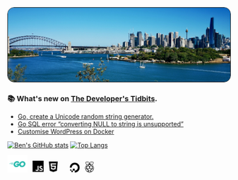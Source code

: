 <img src="https://raw.githubusercontent.com/bengarrett/bengarrett/main/1500x500.jpeg" alt="Sydney, Australia" style="border-radius:15px;border:1px solid black" />

### 📚 What's new on [The Developer's Tidbits][tdt].

<!-- BLOG-POST-LIST:START -->
- [Go, create a Unicode random string generator.](http://devtidbits.com/2020/08/10/go-create-a-unicode-random-string-generator/)
- [Go SQL error “converting NULL to string is unsupported”](http://devtidbits.com/2020/08/03/go-sql-error-converting-null-to-string-is-unsupported/)
- [Customise WordPress on Docker](http://devtidbits.com/2019/11/02/customise-wordpress-on-docker/)
<!-- BLOG-POST-LIST:END -->

[![Ben's GitHub stats](https://github-readme-stats.vercel.app/api?username=bengarrett&count_private=true&show_icons=true&layout=compact&hide_title=true)](https://github.com/anuraghazra/github-readme-stats) [![Top Langs](https://github-readme-stats.vercel.app/api/top-langs/?username=bengarrett&layout=compact)](https://github.com/anuraghazra/github-readme-stats)

[<img alt="Go logo" titme="Go is my language of choice" width="45px" src="https://raw.githubusercontent.com/bengarrett/bengarrett/master/svg/Go-Logo_Aqua.svg" />][go] &nbsp;
[<img alt="JS logo" titme="I develope in native JS" width="25px" src="https://raw.githubusercontent.com/bengarrett/bengarrett/master/svg/js.svg" />][js] &nbsp;
[<img alt="HTML5 logo" titme="Often maligned but critical HTML5" width="20px" src="https://raw.githubusercontent.com/bengarrett/bengarrett/master/svg/html5.svg" />][html] &nbsp; &nbsp; &nbsp;
[<img alt="Digital Ocean logo" title="I host with Digital Ocean" width="23px" src="https://raw.githubusercontent.com/bengarrett/bengarrett/master/svg/digital-ocean.svg" />][digitalocean] &nbsp;
[<img alt="Raspberry Pi logo" titme="I blog about the Raspberry Pi" width="20px" src="https://raw.githubusercontent.com/bengarrett/bengarrett/master/svg/raspberry-pi.svg" />][raspberry-pi]

[digitalocean]: https://m.do.co/c/a9270bdb9e74
[raspberry-pi]: https://www.raspberrypi.org
[tdt]: https://devtidbits.com
[go]: https://go.dev/
[html]: https://developer.mozilla.org/en-US/docs/Web/html
[js]: https://developer.mozilla.org/en-US/docs/Web/javascript
